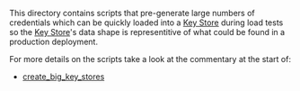 This directory contains scripts that pre-generate
large numbers of credentials which can be quickly loaded into a
[Key Store](../../yar/key_store)
during load tests so the
[Key Store](../../yar/key_store)'s
data shape is representitive of what could be found in a production deployment.

For more details on the scripts
take a look at the commentary at the start of:

* [create_big_key_stores](create_big_key_stores)
